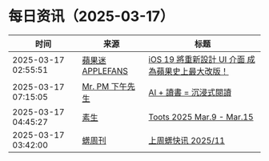﻿# 每日资讯（2025-03-17）

|时间|来源|标题|
|---|---|---|
|2025-03-17 02:55:51|[蘋果迷 APPLEFANS](https://applefans.today/feed/)|[iOS 19 將重新設計 UI 介面 成為蘋果史上最大改版！](https://applefans.today/2025-03-ios-19-new-ui-like-visionos-rumors/)|
|2025-03-17 07:15:05|[Mr. PM 下午先生](http://feeds.feedburner.com/pmmustknow)|[AI + 讀書 = 沉浸式閱讀](https://mrpm.cc/1766/)|
|2025-03-17 04:45:27|[素生](http://z.arlmy.me/atom.xml)|[Toots 2025 Mar.9 - Mar.15](http://z.arlmy.me/posts/MastodonArchives/2025/MastodonTootsArchives_20250315/)|
|2025-03-17 03:42:00|[蠎周刊](https://weekly.pychina.org/feeds/all.atom.xml)|[上周蠎快讯 2025/11](https://weekly.pychina.org/pyrecap/pyrw-2511.html)|
